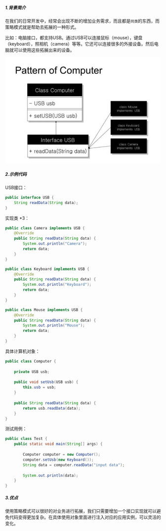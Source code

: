 ##### 1.背景简介

在我们的日常开发中，经常会出现不断的增加业务需求，而且都是`同类`的东西，而策略模式就是帮助去拓展的一种形式。

比如：电脑接口，都支持USB。通过USB可以连接鼠标（mouse），键盘（keyboard），照相机（camera）等等。它还可以连接很多的外接设备。然后电脑就可以使用这些拓展出来的设备。

![Pattern of Computer](assets/1549861132477.png)





##### 2.示例代码

USB接口：

```java
public interface USB {
    String readData(String data);
}
```

实现类 *3：

```java
public class Camera implements USB {
    @Override
    public String readData(String data) {
        System.out.println("Camera");
        return data;
    }
}
```

```java
public class Keyboard implements USB {
    @Override
    public String readData(String data) {
        System.out.println("Keyboard");
        return data;
    }
}
```

```java
public class Mouse implements USB {
    @Override
    public String readData(String data) {
        System.out.println("Mouse");
        return data;
    }
}
```

具体计算机对象：

```java
public class Computer {

    private USB usb;

    public void setUsb(USB usb) {
        this.usb = usb;
    }

    public String readData(String data) {
        return usb.readData(data);
    }
}
```

测试用例：

```java
public class Test {
    public static void main(String[] args) {

        Computer computer = new Computer();
        computer.setUsb(new Keyboard());
        String data = computer.readData("input data");

        System.out.println(data);
    }
}
```



##### 3.优点

使用策略模式可以很好的对业务进行拓展，我们只需要增加一个接口实现就可以避免代码变得更加复杂。在具体使用对象里面进行注入对应的应用实例，可以灵活的变化。